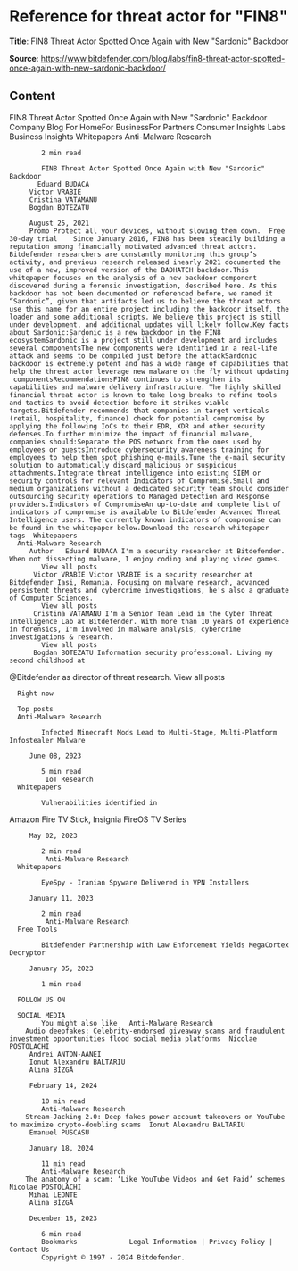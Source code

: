 # Reference for threat actor for "FIN8"

**Title**: FIN8 Threat Actor Spotted Once Again with New "Sardonic" Backdoor

**Source**: https://www.bitdefender.com/blog/labs/fin8-threat-actor-spotted-once-again-with-new-sardonic-backdoor/

## Content
FIN8 Threat Actor Spotted Once Again with New "Sardonic" Backdoor    Company
                   Blog
                     For HomeFor BusinessFor Partners Consumer Insights
            Labs
            Business Insights
                      Whitepapers
      Anti-Malware Research
             
            2 min read
            
            FIN8 Threat Actor Spotted Once Again with New "Sardonic" Backdoor
           Eduard BUDACA
         Victor VRABIE
         Cristina VATAMANU
         Bogdan BOTEZATU
          
         August 25, 2021
         Promo Protect all your devices, without slowing them down.  Free 30-day trial    Since January 2016, FIN8 has been steadily building a reputation among financially motivated advanced threat actors. Bitdefender researchers are constantly monitoring this group’s activity, and previous research released inearly 2021 documented the use of a new, improved version of the BADHATCH backdoor.This whitepaper focuses on the analysis of a new backdoor component discovered during a forensic investigation, described here. As this backdoor has not been documented or referenced before, we named it “Sardonic”, given that artifacts led us to believe the threat actors use this name for an entire project including the backdoor itself, the loader and some additional scripts. We believe this project is still under development, and additional updates will likely follow.Key facts about Sardonic:Sardonic is a new backdoor in the FIN8 ecosystemSardonic is a project still under development and includes several componentsThe new components were identified in a real-life attack and seems to be compiled just before the attackSardonic backdoor is extremely potent and has a wide range of capabilities that help the threat actor leverage new malware on the fly without updating  componentsRecommendationsFIN8 continues to strengthen its capabilities and malware delivery infrastructure. The highly skilled financial threat actor is known to take long breaks to refine tools and tactics to avoid detection before it strikes viable targets.Bitdefender recommends that companies in target verticals (retail, hospitality, finance) check for potential compromise by applying the following IoCs to their EDR, XDR and other security defenses.To further minimize the impact of financial malware, companies should:Separate the POS network from the ones used by employees or guestsIntroduce cybersecurity awareness training for employees to help them spot phishing e-mails.Tune the e-mail security solution to automatically discard malicious or suspicious attachments.Integrate threat intelligence into existing SIEM or security controls for relevant Indicators of Compromise.Small and medium organizations without a dedicated security team should consider outsourcing security operations to Managed Detection and Response providers.Indicators of CompromiseAn up-to-date and complete list of indicators of compromise is available to Bitdefender Advanced Threat Intelligence users. The currently known indicators of compromise can be found in the whitepaper below.Download the research whitepaper  tags  Whitepapers
      Anti-Malware Research
         Author   Eduard BUDACA I'm a security researcher at Bitdefender. When not dissecting malware, I enjoy coding and playing video games.  
            View all posts
          Victor VRABIE Victor VRABIE is a security researcher at Bitdefender Iasi, Romania. Focusing on malware research, advanced persistent threats and cybercrime investigations, he's also a graduate of Computer Sciences. 
            View all posts
          Cristina VATAMANU I'm a Senior Team Lead in the Cyber Threat Intelligence Lab at Bitdefender. With more than 10 years of experience in forensics, I'm involved in malware analysis, cybercrime investigations & research. 
            View all posts
          Bogdan BOTEZATU Information security professional. Living my second childhood at 
@Bitdefender as director of threat research. 
            View all posts
           
      Right now
    
      Top posts
      Anti-Malware Research
        
            Infected Minecraft Mods Lead to Multi-Stage, Multi-Platform Infostealer Malware
            
         June 08, 2023
         
            5 min read
             IoT Research
      Whitepapers
        
            Vulnerabilities identified in
Amazon Fire TV Stick, Insignia
FireOS TV Series
            
         May 02, 2023
         
            2 min read
             Anti-Malware Research
      Whitepapers
        
            EyeSpy - Iranian Spyware Delivered in VPN Installers
            
         January 11, 2023
         
            2 min read
             Anti-Malware Research
      Free Tools
        
            Bitdefender Partnership with Law Enforcement Yields MegaCortex Decryptor
            
         January 05, 2023
         
            1 min read
            
      FOLLOW US ON
    
      SOCIAL MEDIA
            You might also like   Anti-Malware Research
        Audio deepfakes: Celebrity-endorsed giveaway scams and fraudulent investment opportunities flood social media platforms  Nicolae POSTOLACHI
         Andrei ANTON-AANEI
         Ionut Alexandru BALTARIU
         Alina BÎZGĂ
          
         February 14, 2024
         
            10 min read
            Anti-Malware Research
        Stream-Jacking 2.0: Deep fakes power account takeovers on YouTube to maximize crypto-doubling scams  Ionut Alexandru BALTARIU
         Emanuel PUSCASU
          
         January 18, 2024
         
            11 min read
            Anti-Malware Research
        The anatomy of a scam: ‘Like YouTube Videos and Get Paid’ schemes  Nicolae POSTOLACHI
         Mihai LEONTE
         Alina BÎZGĂ
          
         December 18, 2023
         
            6 min read
            Bookmarks             Legal Information | Privacy Policy | Contact Us 
            Copyright © 1997 - 2024 Bitdefender.
              